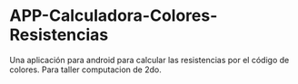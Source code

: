 # APP-Calculadora-Colores-Resistencias
Una aplicación para android para calcular las resistencias por el código de colores. Para taller computacion de 2do.
